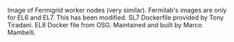 Image of Fermigrid worker nodes (very similar). Fermilab's images are only for EL6 and EL7. This has been modified.
SL7 Dockerfile provided by Tony Tiradani. EL8 Docker file from OSG.
Maintained and built by Marco Mambelli.
